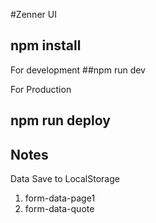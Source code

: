 #Zenner UI

## npm install


For development
##npm run dev

For Production
## npm run deploy

## Notes




Data Save to LocalStorage

1. form-data-page1
2. form-data-quote

